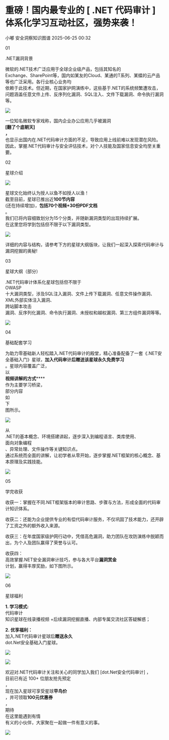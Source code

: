 #  重磅！国内最专业的 [ .NET 代码审计 ] 体系化学习互动社区，强势来袭！  
小嘟  安全洞察知识图谱   2025-06-25 00:32  
  
01  
  
.NET漏洞背景  
  
微软的.NET技术广泛应用于全球企业级产品，包括其知名的  
Exchange、SharePoint等，国内如某友的Cloud、某通的T系列、某蝶的云产品  
等也广泛采用。各行业核心业务均  
依赖于此技术。但近期，在国家护网演练中，这些基于.NET的系统频繁遭攻击，问题涵盖任意文件上传、反序列化漏洞、SQL注入、文件下载漏洞、命令执行漏洞等。  
  
![](https://mmbiz.qpic.cn/mmbiz_jpg/NO8Q9ApS1Y8fTUcmnHC8g2WjE6SZJIjwoKaCTlQP6FeccvSwx1vx15vN548gtbzy7iaU6DyRXAI5R17FIiau3zpA/640?wx_fmt=jpeg&from=appmsg "")  
  
一位知名微软专家戏称，国内企业办公应用几乎被漏洞  
**[翻了个底朝天]**  
**，**  
也显示出国内在.NET代码审计方面的不足，导致应用上线前难以发现潜在风险。因此，掌握.NET代码审计与安全评估技术，对个人技能及国家信息安全均至关重要。  
  
02  
  
星球介绍  
  
![](https://mmbiz.qpic.cn/mmbiz_png/NO8Q9ApS1Y8fTUcmnHC8g2WjE6SZJIjwMG2faUbxGdR9TIOyArGicxJTiaBdqnX6o8uvxz5nDELgjzBMfuyO53bw/640?wx_fmt=png&from=appmsg "")  
  
  
星球文化始终认为授人以鱼不如授人以渔！  
截至目前，星球已推出近**100节内容**  
(还在持续增加)，**包括70个视频+30份PDF文档**  
。  
我们已将内容细致划分为15个分类，并随新漏洞类型的出现持续扩展。  
在这里您将学到包括但不限于以下漏洞类型。  
  
![](https://mmbiz.qpic.cn/mmbiz_png/NO8Q9ApS1Y8fTUcmnHC8g2WjE6SZJIjwdR00lAaNpUuDDlI6Gk1uEEPZxUMlb4FkDvOBLYq92InlzpwmzWeibjQ/640?wx_fmt=png&from=appmsg "")  
  
详细的内容与结构，请参考下方的星球大纲版块，让我们一起深入探索代码审计与漏洞挖掘的奥秘!  
  
03  
  
星球大纲（部分）  
  
.NET代码审计体系化星球包括但不限于  
OWASP  
十大漏洞类型，涉及SQL注入漏洞、文件上传下载漏洞、任意文件操作漏洞、XML外部实体注入漏洞、  
跨站脚本攻击  
漏洞、反序列化漏洞、命令执行漏洞、未授权和越权漏洞、第三方组件漏洞等等。  
  
  
![](https://mmbiz.qpic.cn/mmbiz_png/NO8Q9ApS1Y8fTUcmnHC8g2WjE6SZJIjwMahhN19jbtUiax5UWVU0R3n4eick9XQEHyf3lhjE3wvCic9ZFD3h9tWsQ/640?wx_fmt=png&from=appmsg "")  
  
04  
  
基础配套学习  
  
为助力零基础新人轻松踏入.NET代码审计的殿堂，精心准备配备了一套《.NET安全基础入门》星球，**加入代码审计后赠送该星球永久免费学习**  
。星球内容覆盖广泛，  
以  
**视频讲解的方式******  
作为主要学习桥梁，  
部分内容  
如  
下  
图所示。  
  
  
![](https://mmbiz.qpic.cn/mmbiz_png/NO8Q9ApS1Y9TE6SHrbetsicGlZ1on6E7p0FiaPib5KUUsjlBQBWriaYiacOYHic6M6L5ic4Y1OCgRXYOFftuKiczT2A4zA/640?wx_fmt=other&from=appmsg&wxfrom=5&wx_lazy=1&wx_co=1&tp=webp "")  
  
  
从  
.NET的基本概念、环境搭建讲起，逐步深入到编程语言、类库使用、  
面向对象编程  
、异常处理、文件操作等关键知识点。  
通过系统而全面的讲解，让初学者从零开始，逐步掌握.NET框架的核心概念、基本原理及实践技能。  
  
  
![](https://mmbiz.qpic.cn/mmbiz_png/NO8Q9ApS1Y8fTUcmnHC8g2WjE6SZJIjwyhqLldZDia4a2CTDIdtI1K2htMYsiaEEXWVCjmtkvRlDwzGaYtf5D8YA/640?wx_fmt=png&from=appmsg "")  
  
05  
  
学完收获  
  
收获一：掌握在不同.NET框架版本的审计思路、步骤与方法，形成全面的代码审计知识体系。  
  
收获二：还能为企业提供专业的有偿代码审计服务，不仅巩固了技术能力，还开辟了工资之外的额外收入来源。  
  
收获三：在年度国家级护网行动中，凭借高危漏洞，助力团队在攻防演练中脱颖而出，为个人及团队赢得了荣誉与认可。  
  
收获四：  
高效掌握.NET安全漏洞审计技巧，参与各大平台**漏洞赏金**  
计划，赢得丰厚奖励，如下图所示。  
  
  
![](https://mmbiz.qpic.cn/mmbiz_jpg/NO8Q9ApS1Y8fTUcmnHC8g2WjE6SZJIjw0mkNa1OIqic8eAvicPos1eQus8LjQp4fbSmX0RsxHAibKETKC8pXO9Idg/640?wx_fmt=jpeg&from=appmsg "")  
  
06  
  
星球福利  
  
**1. 学习模式:**  
代码审计  
知识星球在线录播视频 +后续漏洞挖掘直播、内部专属交流社区答疑解惑；  
  
**2. 优享福利：**  
加入.NET代码审计星球后**赠送永久**  
dot.Net安全基础入门星球。  
  
  
![](https://mmbiz.qpic.cn/mmbiz_png/NO8Q9ApS1Y8fTUcmnHC8g2WjE6SZJIjw2mgdLGVzCSATVc2KzKcrJSUbmdR3AKpLwzGrtnYdia6FVpobjo1zTqQ/640?wx_fmt=png&from=appmsg "")  
  
![](https://mmbiz.qpic.cn/mmbiz_png/NO8Q9ApS1YibEfvTKP231YekyMbc9jeicFZIL6n7CfIg1wXyphia2vdc9iaJth9UuNfDFfDKXeg1HIGlibiceBbrcD7A/640?wx_fmt=png&from=appmsg "")  
  
  
欢迎对.NET代码审计关注和关心的同学加入我们 [dot.Net安全代码审计] ，  
目前已有近 100+ 位朋友抢先预定  
，  
现在加入星球可享受星球**早鸟价**  
，并可领取**100元优惠券**  
，  
期待  
在这里能遇到有情  
有义的小伙伴，大家聚在一起做一件有意义的事。  
  
  
![](https://mmbiz.qpic.cn/sz_mmbiz_png/PDVoxXx6Rhic4pXkmn4swo11e1mhVFFmhR7arvVkg5AiaTDZo0ktHPTpt7DzCHvupfrRzdtCaEkqZmrtBicZ8E7pA/640?wx_fmt=png&from=appmsg "")  
  
  
